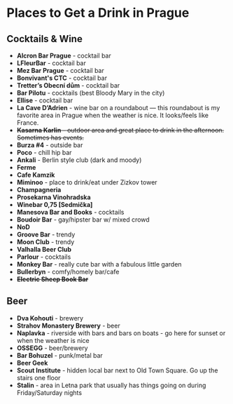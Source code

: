 # Places to Get a Drink in Prague
## Cocktails & Wine
- **Alcron Bar Prague** - cocktail bar
- **LFleurBar** - cocktail bar
- **Mez Bar Prague** - cocktail bar
- **Bonvivant's CTC** - cocktail bar
- **Tretter’s Obecní dům** - cocktail bar
- **Bar Pilotu** - cocktails (best Bloody Mary in the city)
-  **Ellise** - cocktail bar 
- **La Cave D’Adrien** - wine bar on a roundabout — this roundabout is my favorite area in Prague when the weather is nice. It looks/feels like France.
- ~~**Kasarna Karlin** - outdoor area and great place to drink in the afternoon. Sometimes has events.~~
- **Burza #4** - outside bar
- **Poco** - chill hip bar
- **Ankali** - Berlin style club (dark and moody)
- **Ferme**
- **Cafe Kamzik**
- **Miminoo** - place to drink/eat under Zizkov tower
- **Champagneria**
- **Prosekarna Vinohradska**
- **Winebar 0,75 [Sedmička]**
- **Manesova Bar and Books** - cocktails
- **Boudoir Bar** - gay/hipster bar w/ mixed crowd
- **NoD**
- **Groove Bar** - trendy
- **Moon Club** - trendy 
- **Valhalla Beer Club**
- **Parlour** - cocktails 
- **Monkey Bar** - really cute bar with a fabulous little garden 
- **Bullerbyn** - comfy/homely bar/cafe
- ~~**Electric Sheep Book Bar**~~
## Beer
- **Dva Kohouti** - brewery
- **Strahov Monastery Brewery** - beer
- **Naplavka** - riverside with bars and bars on boats - go here for sunset or when the weather is nice
- **OSSEGG** - beer/brewery
- **Bar Bohuzel** - punk/metal bar
- **Beer Geek**
- **Scout Institute** - hidden local bar next to Old Town Square. Go up the stairs one floor
- **Stalin** - area in Letna park that usually has things going on during Friday/Saturday nights
